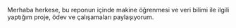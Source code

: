 Merhaba herkese, bu reponun içinde makine öğrenmesi ve veri bilimi ile ilgili yaptığım proje, ödev ve çalışamaları paylaşıyorum.
